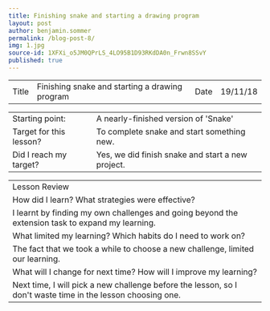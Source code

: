 ```yaml
---
title: Finishing snake and starting a drawing program
layout: post
author: benjamin.sommer
permalink: /blog-post-8/
img: 1.jpg
source-id: 1XFXi_o5JM0QPrLS_4LO95B1D93RKdDA0n_Frwn8SSvY
published: true
---
```

<table>
  <tr>
    <td>Title</td>
    <td>Finishing snake and starting a drawing program</td>
    <td>Date</td>
    <td>19/11/18</td>
  </tr>
</table>


<table>
  <tr>
    <td>Starting point:</td>
    <td>A nearly-finished version of 'Snake'</td>
  </tr>
  <tr>
    <td>Target for this lesson?</td>
    <td>To complete snake and start something new.</td>
  </tr>
  <tr>
    <td>Did I reach my target? </td>
    <td>Yes, we did finish snake and start a new project.</td>
  </tr>
</table>


<table>
  <tr>
    <td>Lesson Review</td>
  </tr>
  <tr>
    <td>How did I learn? What strategies were effective? </td>
  </tr>
  <tr>
    <td>I learnt by finding my own challenges and going beyond the extension task to expand my learning.</td>
  </tr>
  <tr>
    <td>What limited my learning? Which habits do I need to work on? </td>
  </tr>
  <tr>
    <td>The fact that we took a while to choose a new challenge, limited our learning.</td>
  </tr>
  <tr>
    <td>What will I change for next time? How will I improve my learning?</td>
  </tr>
  <tr>
    <td>Next time, I will pick a new challenge before the lesson, so I don't waste time in the lesson choosing one.</td>
  </tr>
</table>


